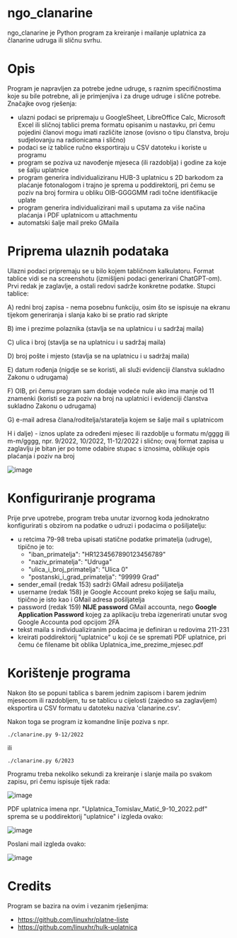 # ngo_clanarine

ngo_clanarine je Python program za kreiranje i mailanje uplatnica za članarine udruga ili sličnu svrhu.

# Opis

Program je napravljen za potrebe jedne udruge, s raznim specifičnostima koje su bile potrebne, ali je primjenjiva i za druge udruge i slične potrebe. Značajke ovog rješenja:
* ulazni podaci se pripremaju u GoogleSheet, LibreOffice Calc, Microsoft Excel ili sličnoj tablici prema formatu opisanim u nastavku, pri čemu pojedini članovi mogu imati različite iznose (ovisno o tipu članstva, broju sudjelovanju na radionicama i slično)
* podaci se iz tablice ručno eksportiraju u CSV datoteku i koriste u programu
* program se poziva uz navođenje mjeseca (ili razdoblja) i godine za koje se šalju uplatnice
* program generira individualiziranu HUB-3 uplatnicu s 2D barkodom za plaćanje fotonalogom i trajno je sprema u poddirektorij, pri čemu se poziv na broj formira u obliku OIB-GGGGMM radi točne identifikacije uplate
* program generira individualizirani mail s uputama za više načina plaćanja i PDF uplatnicom u attachmentu
* automatski šalje mail preko GMaila

# Priprema ulaznih podataka

Ulazni podaci pripremaju se u bilo kojem tabličnom kalkulatoru. Format tablice vidi se na screenshotu (izmišljeni podaci generirani ChatGPT-om). Prvi redak je zaglavlje, a ostali redovi sadrže konkretne podatke. Stupci tablice:

A) redni broj zapisa - nema posebnu funkciju, osim što se ispisuje na ekranu tijekom generiranja i slanja kako bi se pratio rad skripte

B) ime i prezime polaznika (stavlja se na uplatnicu i u sadržaj maila)

C) ulica i broj (stavlja se na uplatnicu i u sadržaj maila)

D) broj pošte i mjesto (stavlja se na uplatnicu i u sadržaj maila)

E) datum rođenja (nigdje se se koristi, ali služi evidenciji članstva sukladno Zakonu o udrugama)

F) OIB, pri čemu program sam dodaje vodeće nule ako ima manje od 11 znamenki (koristi se za poziv na broj na uplatnici i evidenciji članstva sukladno Zakonu o udrugama)

G) e-mail adresa člana/roditelja/staratelja kojem se šalje mail s uplatnicom

H i dalje) - iznos uplate za određeni mjesec ili razdoblje u formatu m/gggg ili m-m/gggg, npr. 9/2022, 10/2022, 11-12/2022 i slično; ovaj format zapisa u zaglavlju je bitan jer po tome odabire stupac s iznosima, oblikuje opis plaćanja i poziv na broj

![image](https://github.com/igustin/ngo_clanarine/assets/1834262/a947136e-6c89-46bb-a278-bd09a6ec9e86)

# Konfiguriranje programa

Prije prve upotrebe, program treba unutar izvornog koda jednokratno konfigurirati s obzirom na podatke o udruzi i podacima o pošiljatelju:

* u retcima 79-98 treba upisati statične podatke primatelja (udruge), tipično je to:
  * "iban_primatelja": "HR1234567890123456789"
  * "naziv_primatelja": "Udruga"
  * "ulica_i_broj_primatelja": "Ulica 0"
  * "postanski_i_grad_primatelja": "99999 Grad"
* sender_email (redak 153) sadrži GMail adresu pošiljatelja
* username (redak 158) je Google Account preko kojeg se šalju mailu, tipično je isto kao i GMail adresa pošiljatelja
* password (redak 159) **NIJE password** GMail accounta, nego **Google Application Password** kojeg za aplikaciju treba izgenerirati unutar svog Google Accounta pod opcijom 2FA
* tekst maila s individualiziranim podacima je definiran u redovima 211-231
* kreirati poddirektorij "uplatnice" u koji će se spremati PDF uplatnice, pri čemu će filename bit oblika Uplatnica_ime_prezime_mjesec.pdf

# Korištenje programa

Nakon što se popuni tablica s barem jednim zapisom i barem jednim mjesecom ili razdobljem, tu se tablicu u cijelosti (zajedno sa zaglavljem) eksportira u CSV formatu u datoteku naziva 'clanarine.csv'.

Nakon toga se program iz komandne linije poziva s npr.

```
./clanarine.py 9-12/2022
```

ili

```
./clanarine.py 6/2023
```

Programu treba nekoliko sekundi za kreiranje i slanje maila po svakom zapisu, pri čemu ispisuje tijek rada:

![image](https://github.com/igustin/ngo_clanarine/assets/1834262/0ec384fa-ee70-481b-9334-ebc241b2874c)

PDF uplatnica imena npr. "Uplatnica_Tomislav_Matić_9-10_2022.pdf" sprema se u poddirektorij "uplatnice" i izgleda ovako:

![image](https://github.com/igustin/ngo_clanarine/assets/1834262/d6643821-7db8-4db4-917a-0d3e32e3dfa2)

Poslani mail izgleda ovako:

![image](https://github.com/igustin/ngo_clanarine/assets/1834262/11d7f138-940e-44fc-a3fe-5e0ddbb3bf4a)

# Credits

Program se bazira na ovim i vezanim rješenjima:
* https://github.com/linuxhr/platne-liste
* https://github.com/linuxhr/hulk-uplatnica

